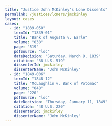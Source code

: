 ```yaml
---
title: "Justice John McKinley's Lone Dissents"
permalink: /justices/loners/jmckinley
layout: cases
cases:
  - id: "1839-050"
    termId: "1839-01"
    title: "Bank of Augusta v. Earle"
    volume: "038"
    page: "519"
    pdfSource: "loc"
    dateDecision: "Saturday, March 9, 1839"
    citation: "38 U.S. 519"
    dissenterId: jmckinley
    dissenterName: "John McKinley"
  - id: "1849-006"
    termId: "1848-12"
    title: "McLaughlin v. Bank of Potomac"
    volume: "048"
    page: "220"
    pdfSource: "loc"
    dateDecision: "Thursday, January 11, 1849"
    citation: "48 U.S. 220"
    dissenterId: jmckinley
    dissenterName: "John McKinley"
---
```

